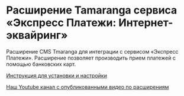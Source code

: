 ﻿# Расширение Tamaranga сервиса «Экспресс Платежи: Интернет-эквайринг»
 Расширение CMS Tmaranga для интеграции с сервисом «Экспресс Платежи». Расширение позволяет производить прием платежей с помощью банковских карт.
 
  <a href="https://express-pay.by/extensions/tamaranga/acquiring">Инструкция для установки и настройки</a>
  
  <a href="https://www.youtube.com/c/express-pay-by">Наш Youtube канал с опубликованными видео по расширениям</a>

